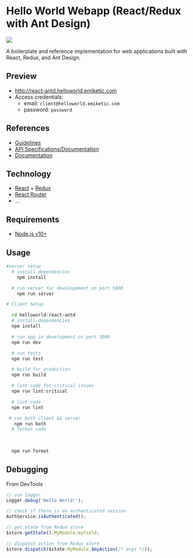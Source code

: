 # Hello World Webapp (React/Redux with Ant Design)

![](https://img.shields.io/david/emiketic/helloworld-react-antd.svg?style=for-the-badge)

A boilerplate and reference implementation for web applications built with React, Redux, and Ant Design.

## Preview

- http://react-antd.helloworld.emiketic.com
- Access credentials:
  - email: `client@helloworld.emiketic.com`
  - password: `password`

## References

- [Guidelines](https://github.com/emiketic/helloworld-dev/tree/master/docs/guidelines)
- [API Specifications/Documentation](https://starterspecapi.docs.apiary.io/)
- [Documentation](./docs)

## Technology

- [React](https://reactjs.org/) + [Redux](https://redux.js.org/)
- [React Router](https://reacttraining.com/react-router)
- ...

## Requirements

- [Node.js v10+](https://nodejs.org/)

## Usage

```sh
#server setup
  # install dependencies
    npm install

  # run server for developement on port 5000 
    npm run server

# Client Setup

  cd helloworld-react-antd
  # install dependencies
  npm install

  # run app in development on port 3000
  npm run dev

  # run tests
  npm run test

  # build for production
  npm run build

  # lint code for critical issues
  npm run lint:critical

  # lint code
  npm run lint

 # run both client && server
   npm run both
  # format code
 
 

  npm run format
  ```
  ## Debugging

  From DevTools

  ```javascript
  // use logger
  Logger.debug('Hello World!');

  // check if there is an authenticated session
  AuthService.isAuthenticated();

  // get state from Redux store
  $store.getState().MyModule.myField;

  // dispatch action from Redux store
  $store.dispatch($state.MyModule.$myAction(/* args */));
  ```
